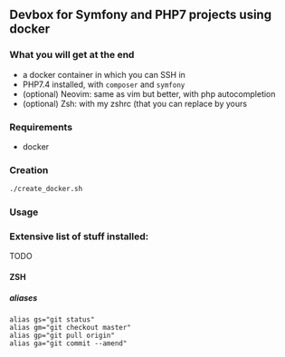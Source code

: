 ## Devbox for Symfony and PHP7 projects using docker

### What you will get at the end

   * a docker container in which you can SSH in
   * PHP7.4 installed, with `composer` and `symfony`
   * (optional) Neovim: same as vim but better, with php autocompletion
   * (optional) Zsh: with my zshrc (that you can replace by yours

### Requirements

   * docker

### Creation

```bash
./create_docker.sh
```

### Usage

### Extensive list of stuff installed:

TODO

#### ZSH

##### aliases

```
alias gs="git status"
alias gm="git checkout master"
alias gp="git pull origin"
alias ga="git commit --amend"
```
